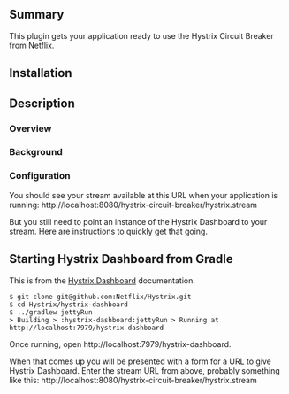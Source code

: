 
## Summary
This plugin gets your application ready to use the Hystrix Circuit Breaker from 
Netflix.  

## Installation

## Description

### Overview

### Background

### Configuration



You should see your stream available at this URL when your application is running:
http://localhost:8080/hystrix-circuit-breaker/hystrix.stream

But you still need to point an instance of the Hystrix Dashboard to your stream.
Here are instructions to quickly get that going.

## Starting Hystrix Dashboard from Gradle 
This is from the [Hystrix Dashboard](https://github.com/Netflix/Hystrix/wiki/Dashboard#run-via-gradle)
documentation.

``` 
$ git clone git@github.com:Netflix/Hystrix.git
$ cd Hystrix/hystrix-dashboard
$ ../gradlew jettyRun
> Building > :hystrix-dashboard:jettyRun > Running at http://localhost:7979/hystrix-dashboard
```
Once running, open http://localhost:7979/hystrix-dashboard.

When that comes up you will be presented with a form for a URL to give Hystrix Dashboard. 
Enter the stream URL from above, probably something like this: http://localhost:8080/hystrix-circuit-breaker/hystrix.stream

